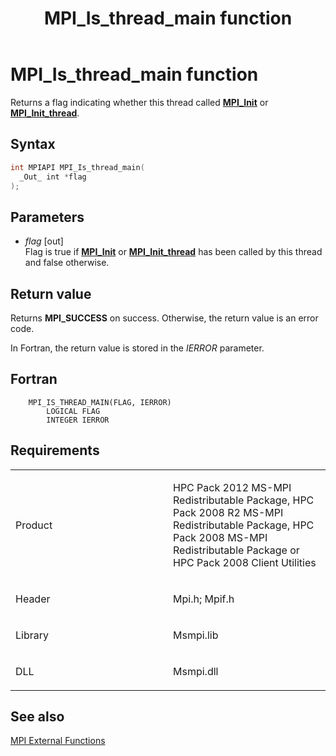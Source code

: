 ﻿---
title: MPI_Is_thread_main function
TOCTitle: MPI_Is_thread_main function
ms:assetid: 5ef3ecf3-d8e1-4e76-9d0b-1e0b572c1b6a
ms:mtpsurl: https://msdn.microsoft.com/en-us/library/Dn473429(v=VS.85)
ms:contentKeyID: 59360965
ms.date: 03/28/2018
mtps_version: v=VS.85
f1_keywords:
- MPI_IS_THREAD_MAIN
- mpif/MPI_Is_thread_main
- mpi/MPI_IS_THREAD_MAIN
dev_langs:
- C++
- C
---

# MPI\_Is\_thread\_main function

Returns a flag indicating whether this thread called [**MPI\_Init**](mpi-init-function.md) or [**MPI\_Init\_thread**](mpi-init-thread-function.md).

## Syntax

``` c++
int MPIAPI MPI_Is_thread_main(
  _Out_ int *flag
);
```

## Parameters

  - *flag* \[out\]  
    Flag is true if [**MPI\_Init**](mpi-init-function.md) or [**MPI\_Init\_thread**](mpi-init-thread-function.md) has been called by this thread and false otherwise.

## Return value

Returns **MPI\_SUCCESS** on success. Otherwise, the return value is an error code.

In Fortran, the return value is stored in the *IERROR* parameter.

## Fortran

``` FORTRAN
    MPI_IS_THREAD_MAIN(FLAG, IERROR)
        LOGICAL FLAG
        INTEGER IERROR
```

## Requirements

<table>
<colgroup>
<col style="width: 50%" />
<col style="width: 50%" />
</colgroup>
<tbody>
<tr class="odd">
<td><p>Product</p></td>
<td><p>HPC Pack 2012 MS-MPI Redistributable Package, HPC Pack 2008 R2 MS-MPI Redistributable Package, HPC Pack 2008 MS-MPI Redistributable Package or HPC Pack 2008 Client Utilities</p></td>
</tr>
<tr class="even">
<td><p>Header</p></td>
<td>Mpi.h;
Mpif.h</td>
</tr>
<tr class="odd">
<td><p>Library</p></td>
<td>Msmpi.lib</td>
</tr>
<tr class="even">
<td><p>DLL</p></td>
<td>Msmpi.dll</td>
</tr>
</tbody>
</table>


## See also

[MPI External Functions](mpi-external-functions.md)

